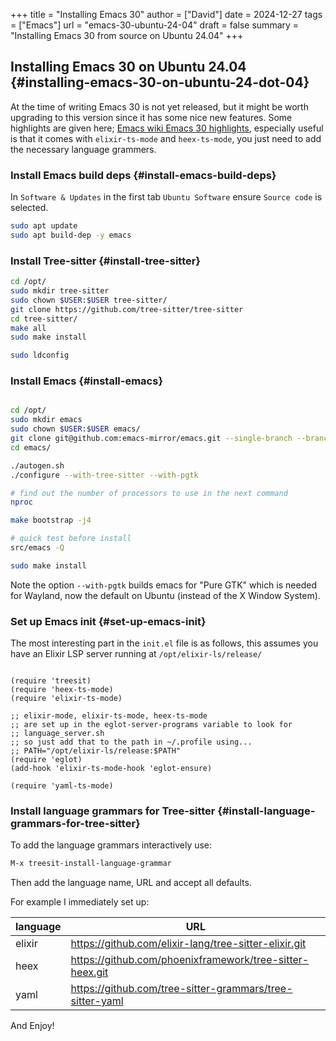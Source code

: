 +++
title = "Installing Emacs 30"
author = ["David"]
date = 2024-12-27
tags = ["Emacs"]
url = "emacs-30-ubuntu-24-04"
draft = false
summary = "Installing Emacs 30 from source on Ubuntu 24.04"
+++

## Installing Emacs 30 on Ubuntu 24.04 {#installing-emacs-30-on-ubuntu-24-dot-04}

At the time of writing Emacs 30 is not yet released, but it might be worth upgrading to this version since it has some nice new features. Some highlights are given here; [Emacs wiki Emacs 30 highlights](https://www.emacswiki.org/emacs/EmacsThirtyHighlights), especially useful is that it comes with `elixir-ts-mode` and `heex-ts-mode`, you just need to add the necessary language grammers.


### Install Emacs build deps {#install-emacs-build-deps}

In `Software & Updates` in the first tab `Ubuntu Software` ensure `Source code` is selected.

```bash
sudo apt update
sudo apt build-dep -y emacs
```


### Install Tree-sitter {#install-tree-sitter}

```bash
cd /opt/
sudo mkdir tree-sitter
sudo chown $USER:$USER tree-sitter/
git clone https://github.com/tree-sitter/tree-sitter
cd tree-sitter/
make all
sudo make install

sudo ldconfig
```


### Install Emacs {#install-emacs}

```bash

cd /opt/
sudo mkdir emacs
sudo chown $USER:$USER emacs/
git clone git@github.com:emacs-mirror/emacs.git --single-branch --branch emacs-30
cd emacs/

./autogen.sh
./configure --with-tree-sitter --with-pgtk

# find out the number of processors to use in the next command
nproc

make bootstrap -j4

# quick test before install
src/emacs -Q

sudo make install
```

Note the option `--with-pgtk` builds emacs for "Pure GTK" which is needed for Wayland, now the default on Ubuntu (instead of the X Window System).


### Set up Emacs init {#set-up-emacs-init}

The most interesting part in the `init.el` file is as follows, this assumes you have an Elixir LSP server running at `/opt/elixir-ls/release/`

```elisp

(require 'treesit)
(require 'heex-ts-mode)
(require 'elixir-ts-mode)

;; elixir-mode, elixir-ts-mode, heex-ts-mode
;; are set up in the eglot-server-programs variable to look for
;; language_server.sh
;; so just add that to the path in ~/.profile using...
;; PATH="/opt/elixir-ls/release:$PATH"
(require 'eglot)
(add-hook 'elixir-ts-mode-hook 'eglot-ensure)

(require 'yaml-ts-mode)

```


### Install language grammars for Tree-sitter {#install-language-grammars-for-tree-sitter}

To add the language grammars interactively use:

```bash
M-x treesit-install-language-grammar
```

Then add the language name, URL and accept all defaults.

For example I immediately set up:

| language | URL                                                        |
|----------|------------------------------------------------------------|
| elixir   | <https://github.com/elixir-lang/tree-sitter-elixir.git>    |
| heex     | <https://github.com/phoenixframework/tree-sitter-heex.git> |
| yaml     | <https://github.com/tree-sitter-grammars/tree-sitter-yaml> |

And Enjoy!
